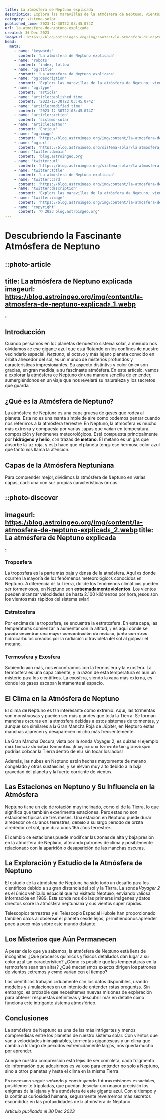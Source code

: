 ```yaml
---
title: La atmósfera de Neptuno explicada
description: Explora las maravillas de la atmósfera de Neptuno; vientos furiosos, nubes dinámicas y espectros azulados en una guía fascinante.
category: sistema-solar
published_time: 2023-12-30T22:03:45.074Z
url: la-atmosfera-de-neptuno-explicada
created: 30 Dec 2023
imageUrl: https://blog.astroingeo.org/img/content/la-atmosfera-de-neptuno-explicada_1.webp
head:
  meta:
    - name: 'keywords'
      content: 'La atmósfera de Neptuno explicada'
    - name: 'robots'
      content: 'index, follow'
    - name: 'og:title'
      content: 'La atmósfera de Neptuno explicada'
    - name: 'og:description'
      content: 'Explora las maravillas de la atmósfera de Neptuno; vientos furiosos, nubes dinámicas y espectros azulados en una guía fascinante.'
    - name: 'og:type'
      content: 'article'
    - name: 'article:published_time'
      content: '2023-12-30T22:03:45.074Z'
    - name: 'article:modified_time'
      content: '2023-12-30T22:03:45.074Z'
    - name: 'article:section'
      content: 'sistema-solar'
    - name: 'article:author'
      content: 'Enrique'
    - name: 'og:image'
      content: 'https://blog.astroingeo.org/img/content/la-atmosfera-de-neptuno-explicada_1.webp'
    - name: 'og:url'
      content: 'https://blog.astroingeo.org/sistema-solar/la-atmosfera-de-neptuno-explicada'
    - name: 'twitter:domain'
      content: 'blog.astroingeo.org'
    - name: 'twitter:url'
      content: 'https://blog.astroingeo.org/sistema-solar/la-atmosfera-de-neptuno-explicada'
    - name: 'twitter:title'
      content: 'La atmósfera de Neptuno explicada'
    - name: 'twitter:card'
      content: 'https://blog.astroingeo.org/img/content/la-atmosfera-de-neptuno-explicada_1.webp'
    - name: 'twitter:description'
      content: 'Explora las maravillas de la atmósfera de Neptuno; vientos furiosos, nubes dinámicas y espectros azulados en una guía fascinante.'
    - name: 'twitter:image'
      content: 'https://blog.astroingeo.org/img/content/la-atmosfera-de-neptuno-explicada_1.webp'
    - name: 'copyright'
      content: '© 2023 blog.astroingeo.org'
---
```

# Descubriendo la Fascinante Atmósfera de Neptuno

::photo-article
---
title: La atmósfera de Neptuno explicada
imageurl: https://blog.astroingeo.org/img/content/la-atmosfera-de-neptuno-explicada_1.webp
---
::

## Introducción
Cuando pensamos en los planetas de nuestro sistema solar, a menudo nos olvidamos de ese gigante azul que está flotando en los confines de nuestro vecindario espacial. *Neptuno*, el octavo y más lejano planeta conocido en órbita alrededor del sol, es un mundo de misterios profundos y características impresionantes. Su aspecto distintivo y color único son gracias, en gran medida, a su fascinante atmósfera. En este artículo, vamos a explorar la atmósfera de Neptuno de una manera sencilla de entender, sumergiéndonos en un viaje que nos revelará su naturaleza y los secretos que guarda.

## ¿Qué es la Atmósfera de Neptuno?

La atmósfera de Neptuno es una capa gruesa de gases que rodea al planeta. Esta no es una manta simple de aire como podemos pensar cuando nos referimos a la atmósfera terrestre. En Neptuno, la atmósfera es mucho más extrema y compuesta por varias capas que varían en temperatura, composición y fenómenos meteorológicos. Está compuesta principalmente por **hidrógeno y helio**, con trazas de **metano**. El metano es un gas que absorbe la luz roja, y esto hace que el planeta tenga ese hermoso color azul que tanto nos llama la atención.

## Capas de la Atmósfera Neptuniana

Para comprender mejor, dividimos la atmósfera de Neptuno en varias capas, cada una con sus propias características únicas:


::photo-discover
---
imageurl: https://blog.astroingeo.org/img/content/la-atmosfera-de-neptuno-explicada_2.webp
title: La atmósfera de Neptuno explicada
---
::

### Troposfera
La troposfera es la parte más baja y densa de la atmósfera. Aquí es donde ocurren la mayoría de los fenómenos meteorológicos conocidos en Neptuno. A diferencia de la Tierra, donde los fenómenos climáticos pueden ser tormentosos, en Neptuno son **extremadamente violentos**. Los vientos pueden alcanzar velocidades de hasta 2.100 kilómetros por hora, ¡esos son los vientos más rápidos del sistema solar!

### Estratosfera
Por encima de la troposfera, se encuentra la estratosfera. En esta capa, las temperaturas comienzan a aumentar con la altitud, y es aquí donde se puede encontrar una mayor concentración de metano, junto con otros hidrocarburos creados por la radiación ultravioleta del sol al golpear el metano.

### Termosfera y Exosfera
Subiendo aún más, nos encontramos con la termosfera y la exosfera. La termosfera es una capa caliente, y la razón de esta temperatura es aún un misterio para los científicos. La exosfera, siendo la capa más externa, es donde los gases escapan lentamente al espacio.

## El Clima en la Atmósfera de Neptuno

El clima de Neptuno es tan interesante como extremo. Aquí, las tormentas son monstruosas y pueden ser más grandes que toda la Tierra. Se forman manchas oscuras en la atmósfera debidas a estos sistemas de tormentas, y aunque son similares a la Gran Mancha Roja de Júpiter, en Neptuno estas manchas aparecen y desaparecen mucho más frecuentemente.

La Gran Mancha Oscura, vista por la sonda Voyager 2, es quizás el ejemplo más famoso de estas tormentas. ¡Imagina una tormenta tan grande que podrías colocar la Tierra dentro de ella sin tocar los lados!

Además, las nubes en Neptuno están hechas mayormente de metano congelado y otras sustancias, y se elevan muy alto debido a la baja gravedad del planeta y la fuerte corriente de vientos.

## Las Estaciones en Neptuno y Su Influencia en la Atmósfera

Neptuno tiene un eje de rotación muy inclinado, como el de la Tierra, lo que significa que también experimenta estaciones. Pero estas no son estaciones típicas de tres meses. Una estación en Neptuno puede durar alrededor de 40 años terrestres, debido a su largo periodo de órbita alrededor del sol, que dura unos 165 años terrestres.

El cambio de estaciones puede modificar las zonas de alta y baja presión en la atmósfera de Neptuno, alterando patrones de clima y posiblemente relacionado con la aparición o desaparición de las manchas oscuras.

## La Exploración y Estudio de la Atmósfera de Neptuno

El estudio de la atmósfera de Neptuno ha sido todo un desafío para los científicos debido a su gran distancia del sol y la Tierra. La sonda *Voyager 2* es el único vehículo espacial que ha visitado Neptuno, enviando valiosa información en 1989. Esta sonda nos dio las primeras imágenes y datos directos sobre la atmósfera neptuniana y sus vientos súper rápidos.

Telescopios terrestres y el Telescopio Espacial Hubble han proporcionado también datos al observar el planeta desde lejos, permitiéndonos aprender poco a poco más sobre este mundo distante.

## Los Misterios que Aún Permanecen

A pesar de lo que ya sabemos, la atmósfera de Neptuno está llena de incógnitas. ¿Qué procesos químicos y físicos detallados dan lugar a su color azul tan característico? ¿Cómo es posible que las temperaturas en la termosfera sean tan altas? ¿Qué mecanismos exactos dirigen los patrones de vientos extremos y cómo varían con el tiempo?

Los científicos trabajan arduamente con los datos disponibles, usando modelos y simulaciones en un intento de entender estas preguntas. Sin embargo, es probable que necesitemos nuevas misiones de exploración para obtener respuestas definitivas y descubrir más en detalle cómo funciona este intrigante sistema atmosférico.

## Conclusiones

La atmósfera de Neptuno es una de las más intrigantes y menos comprendidas entre los planetas de nuestro sistema solar. Con vientos que van a velocidades inimaginables, tormentas gigantescas y un clima que cambia a lo largo de periodos extremadamente largos, nos queda mucho por aprender.

Aunque nuestra comprensión está lejos de ser completa, cada fragmento de información que adquirimos es valioso para entender no solo a Neptuno, sino a otros planetas y hasta el clima en la misma Tierra.

Es necesario seguir soñando y construyendo futuras misiones espaciales, posiblemente tripuladas, que puedan desvelar con mayor precisión los enigmas de la lejana y fría atmósfera de este gigante azul. Con el tiempo y la continua curiosidad humana, seguramente revelaremos más secretos escondidos en las profundidades de la atmósfera de Neptuno.

_Artículo publicado el 30 Dec 2023_